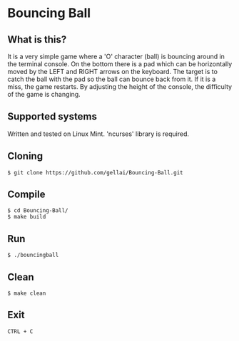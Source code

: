 # Bouncing Ball

## What is this?
It is a very simple game where a 'O' character (ball) is bouncing around in the terminal console. On the bottom there is a pad which can be horizontally moved by the LEFT and RIGHT arrows on the keyboard. The target is to catch the ball with the pad so the ball can bounce back from it. If it is a miss, the game restarts. By adjusting the height of the console, the difficulty of the game is changing. 

## Supported systems
Written and tested on Linux Mint. 'ncurses' library is required.

## Cloning
```
$ git clone https://github.com/gellai/Bouncing-Ball.git
```

## Compile
```
$ cd Bouncing-Ball/
$ make build
```

## Run
```
$ ./bouncingball
```

## Clean
```
$ make clean
```

## Exit
```
CTRL + C
```
